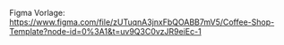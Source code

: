 Figma Vorlage: https://www.figma.com/file/zUTuqnA3jnxFbQOABB7mV5/Coffee-Shop-Template?node-id=0%3A1&t=uv9Q3C0vzJR9eiEc-1
